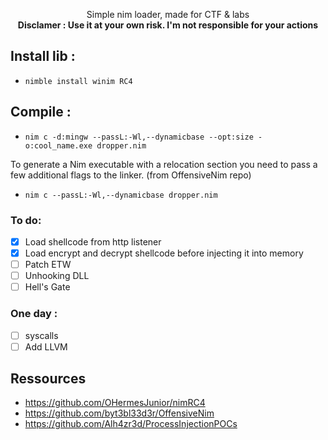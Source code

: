 <p align="center">
Simple nim loader, made for CTF & labs
<br>
<strong>Disclamer : Use it at your own risk. I'm not responsible for your actions</strong>
</p>

## Install lib :
- ``nimble install winim RC4``

## Compile :
- ``nim c -d:mingw --passL:-Wl,--dynamicbase --opt:size -o:cool_name.exe dropper.nim``

To generate a Nim executable with a relocation section you need to pass a few additional flags to the linker. (from OffensiveNim repo)

- ``nim c --passL:-Wl,--dynamicbase dropper.nim``




### To do:
- [x] Load shellcode from http listener
- [x] Load encrypt and decrypt shellcode before injecting it into memory
- [ ] Patch ETW
- [ ] Unhooking DLL
- [ ] Hell's Gate
### One day :
- [ ] syscalls
- [ ] Add LLVM

## Ressources 
- https://github.com/OHermesJunior/nimRC4
- https://github.com/byt3bl33d3r/OffensiveNim
- https://github.com/Alh4zr3d/ProcessInjectionPOCs


